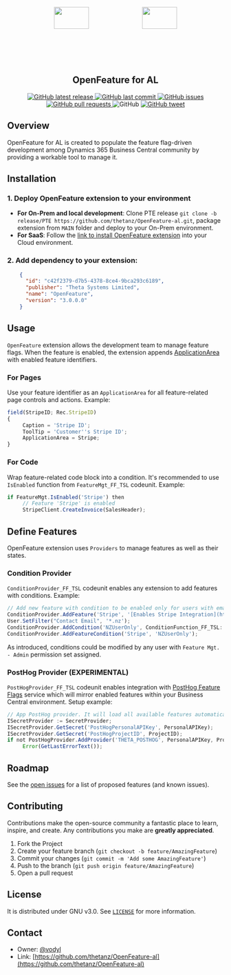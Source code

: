 <p align="center">
     <img src="https://www.svgrepo.com/download/391957/control-off-switch-toggle.svg" style="width:40%;max-height:8rem">
     <img src="https://www.svgrepo.com/download/391961/control-on-switch-toggle.svg" style="width:40%;max-height:8rem">
</p>
<h2 align="center">OpenFeature for AL</h2>
<p align="center">
    <a href="https://github.com/thetanz/OpenFeature-al/releases/latest"> 
    <img alt="GitHub latest release" src="https://img.shields.io/github/v/release/thetanz/OpenFeature-al">
    </a>
    <a href="https://github.com/thetanz/OpenFeature-al/commits/master">
    <img src="https://img.shields.io/github/last-commit/thetanz/OpenFeature-al.svg?logo=github&logoColor=white"
         alt="GitHub last commit" />
    </a>
    <a href="https://github.com/thetanz/OpenFeature-al/issues">
    <img src="https://img.shields.io/github/issues-raw/thetanz/OpenFeature-al.svg?logo=github&logoColor=white"
         alt="GitHub issues" />
    </a>
    <a href="https://github.com/thetanz/OpenFeature-al/pulls">
    <img src="https://img.shields.io/github/issues-pr-raw/thetanz/OpenFeature-al.svg?logo=github&logoColor=white"
         alt="GitHub pull requests" />
    </a>
    <img alt="GitHub" src="https://img.shields.io/github/license/thetanz/OpenFeature-al"> 
    <a href="https://twitter.com/intent/tweet?text=Try OpenFeature for AL:&url=https%3A%2F%2Fgithub.com%2Fthetanz%2FOpenFeature-al">
    <img src="https://img.shields.io/twitter/url/https/github.com/thetanz/OpenFeature-al.svg?logo=twitter"
         alt="GitHub tweet" />
    </a>
</p>

## Overview
OpenFeature for AL is created to populate the feature flag-driven development among Dynamics 365 Business Central community by providing a workable tool to manage it.
## Installation
### 1. Deploy OpenFeature extension to your environment
- **For On-Prem and local development**: Clone PTE release `git clone -b release/PTE https://github.com/thetanz/OpenFeature-al.git`, package extension from `MAIN` folder and deploy to your On-Prem environment.
- **For SaaS**: Follow the [link to install OpenFeature extension](https://businesscentral.dynamics.com/?filter=%27ID%27%20IS%20%27c42f2379-d7b5-4378-8ce4-9bca293c6189%27&page=2503) into your Cloud environment.
### 2. Add dependency to your extension:
```json
    {
      "id": "c42f2379-d7b5-4378-8ce4-9bca293c6189",
      "publisher": "Theta Systems Limited",
      "name": "OpenFeature",
      "version": "3.0.0.0"
    }
```
## Usage
`OpenFeature` extension allows the development team to manage feature flags. When the feature is enabled, the extension appends [ApplicationArea](https://docs.microsoft.com/en-us/dynamics365/business-central/dev-itpro/developer/properties/devenv-applicationarea-property) with enabled feature identifiers. 
### For Pages
Use your feature identifier as an `ApplicationArea` for all feature-related page controls and actions. Example: 
```javascript
field(StripeID; Rec.StripeID)
{
     Caption = 'Stripe ID';
     ToolTip = 'Customer''s Stripe ID';
     ApplicationArea = Stripe;
}
```
### For Code
Wrap feature-related code block into a condition. It's recommended to use `IsEnabled` function from `FeatureMgt_FF_TSL` codeunit. Example: 
```javascript
if FeatureMgt.IsEnabled('Stripe') then 
     // Feature 'Stripe' is enabled
     StripeClient.CreateInvoice(SalesHeader);
```
## Define Features
OpenFeature extension uses `Providers` to manage features as well as their states.
### Condition Provider
`ConditionProvider_FF_TSL` codeunit enables any extension to add features with conditions. Example: 
```javascript
// Add new feature with condition to be enabled only for users with email ending with '.nz'.
ConditionProvider.AddFeature('Stripe', '[Enables Stripe Integration](https://example.com/Stripe)');
User.SetFilter("Contact Email", '*.nz');
ConditionProvider.AddCondition('NZUserOnly', ConditionFunction_FF_TSL::UserFilter, User.GetView());
ConditionProvider.AddFeatureCondition('Stripe', 'NZUserOnly');
```
As introduced, conditions could be modified by any user with `Feature Mgt. - Admin` permission set assigned.
### PostHog Provider (EXPERIMENTAL)
`PostHogProvider_FF_TSL` codeunit enables integration with [PostHog Feature Flags](https://posthog.com/feature-flags) service which will mirror enabled features within your Business Central environment. Setup example:
```javascript
// App PostHog provider. It will load all available features automatically.
ISecretProvider := SecretProvider;
ISecretProvider.GetSecret('PostHogPersonalAPIKey', PersonalAPIKey);
ISecretProvider.GetSecret('PostHogProjectID', ProjectID);
if not PostHogProvider.AddProvider('THETA_POSTHOG', PersonalAPIKey, ProjectID) then
     Error(GetLastErrorText());
```
## Roadmap
See the [open issues](https://github.com/thetanz/OpenFeature-al/issues) for a list of proposed features (and known issues).
## Contributing
Contributions make the open-source community a fantastic place to learn, inspire, and create. Any contributions you make are **greatly appreciated**.
1. Fork the Project
2. Create your feature branch (`git checkout -b feature/AmazingFeature`)
3. Commit your changes (`git commit -m 'Add some AmazingFeature'`)
4. Push to the branch (`git push origin feature/AmazingFeature`)
5. Open a pull request
## License
It is distributed under GNU v3.0. See [`LICENSE`](LICENSE) for more information.
## Contact
- Owner: [@vodyl](https://twitter.com/vodyl)
- Link: [https://github.com/thetanz/OpenFeature-al](https://github.com/thetanz/OpenFeature-al)
